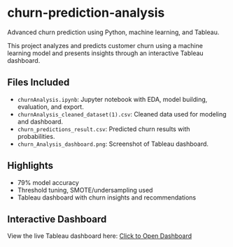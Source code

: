 # churn-prediction-analysis
Advanced churn prediction using Python, machine learning, and Tableau.

This project analyzes and predicts customer churn using a machine learning model and presents insights through an interactive Tableau dashboard.

## Files Included
- `churnAnalysis.ipynb`: Jupyter notebook with EDA, model building, evaluation, and export.
- `churnAnalysis_cleaned_dataset(1).csv`: Cleaned data used for modeling and dashboard.
- `churn_predictions_result.csv`: Predicted churn results with probabilities.
- `churn_Analysis_dashboard.png`: Screenshot of Tableau dashboard.

## Highlights
- 79% model accuracy
- Threshold tuning, SMOTE/undersampling used
- Tableau dashboard with churn insights and recommendations

##  Interactive Dashboard

View the live Tableau dashboard here: [Click to Open Dashboard](https://public.tableau.com/app/profile/isha.kushwaha/viz/ChurnAnalysisDashboard_17523226136540/ChurnAnalysisDashboard)
